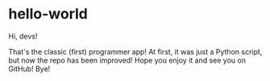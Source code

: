 # hello-world
Hi, devs!

That's the classic (first) programmer app! At first, it was just a Python script, but now the repo has been improved! Hope you enjoy it and see you on GitHub! Bye!

